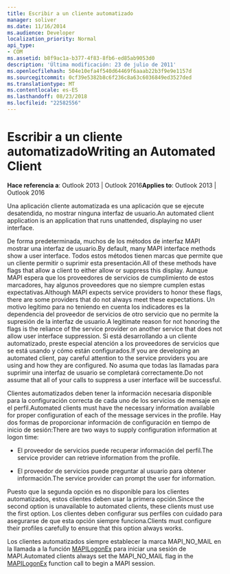 ```yaml
---
title: Escribir a un cliente automatizado
manager: soliver
ms.date: 11/16/2014
ms.audience: Developer
localization_priority: Normal
api_type:
- COM
ms.assetid: b8f9ac1a-b377-4f83-8fb6-ed85ab9053d0
description: 'Última modificación: 23 de julio de 2011'
ms.openlocfilehash: 504e10efa4f540d64469f6aaab22b3f9e9e1157d
ms.sourcegitcommit: 0cf39e5382b8c6f236c8a63c6036849ed3527ded
ms.translationtype: MT
ms.contentlocale: es-ES
ms.lasthandoff: 08/23/2018
ms.locfileid: "22582556"
---
```

# <a name="writing-an-automated-client"></a><span data-ttu-id="d7afa-103">Escribir a un cliente automatizado</span><span class="sxs-lookup"><span data-stu-id="d7afa-103">Writing an Automated Client</span></span>

  
  
<span data-ttu-id="d7afa-104">**Hace referencia a**: Outlook 2013 | Outlook 2016</span><span class="sxs-lookup"><span data-stu-id="d7afa-104">**Applies to**: Outlook 2013 | Outlook 2016</span></span> 
  
<span data-ttu-id="d7afa-105">Una aplicación cliente automatizada es una aplicación que se ejecute desatendida, no mostrar ninguna interfaz de usuario.</span><span class="sxs-lookup"><span data-stu-id="d7afa-105">An automated client application is an application that runs unattended, displaying no user interface.</span></span>
  
 <span data-ttu-id="d7afa-106">De forma predeterminada, muchos de los métodos de interfaz MAPI mostrar una interfaz de usuario.</span><span class="sxs-lookup"><span data-stu-id="d7afa-106">By default, many MAPI interface methods show a user interface.</span></span> <span data-ttu-id="d7afa-107">Todos estos métodos tienen marcas que permite que un cliente permitir o suprimir esta presentación.</span><span class="sxs-lookup"><span data-stu-id="d7afa-107">All of these methods have flags that allow a client to either allow or suppress this display.</span></span> <span data-ttu-id="d7afa-108">Aunque MAPI espera que los proveedores de servicios de cumplimiento de estos marcadores, hay algunos proveedores que no siempre cumplen estas expectativas.</span><span class="sxs-lookup"><span data-stu-id="d7afa-108">Although MAPI expects service providers to honor these flags, there are some providers that do not always meet these expectations.</span></span> <span data-ttu-id="d7afa-109">Un motivo legítimo para no teniendo en cuenta los indicadores es la dependencia del proveedor de servicios de otro servicio que no permite la supresión de la interfaz de usuario.</span><span class="sxs-lookup"><span data-stu-id="d7afa-109">A legitimate reason for not honoring the flags is the reliance of the service provider on another service that does not allow user interface suppression.</span></span> <span data-ttu-id="d7afa-110">Si está desarrollando a un cliente automatizado, preste especial atención a los proveedores de servicios que se está usando y cómo están configurados.</span><span class="sxs-lookup"><span data-stu-id="d7afa-110">If you are developing an automated client, pay careful attention to the service providers you are using and how they are configured.</span></span> <span data-ttu-id="d7afa-111">No asuma que todas las llamadas para suprimir una interfaz de usuario se completará correctamente.</span><span class="sxs-lookup"><span data-stu-id="d7afa-111">Do not assume that all of your calls to suppress a user interface will be successful.</span></span> 
  
<span data-ttu-id="d7afa-112">Clientes automatizados deben tener la información necesaria disponible para la configuración correcta de cada uno de los servicios de mensaje en el perfil.</span><span class="sxs-lookup"><span data-stu-id="d7afa-112">Automated clients must have the necessary information available for proper configuration of each of the message services in the profile.</span></span> <span data-ttu-id="d7afa-113">Hay dos formas de proporcionar información de configuración en tiempo de inicio de sesión:</span><span class="sxs-lookup"><span data-stu-id="d7afa-113">There are two ways to supply configuration information at logon time:</span></span>
  
- <span data-ttu-id="d7afa-114">El proveedor de servicios puede recuperar información del perfil.</span><span class="sxs-lookup"><span data-stu-id="d7afa-114">The service provider can retrieve information from the profile.</span></span>
    
- <span data-ttu-id="d7afa-115">El proveedor de servicios puede preguntar al usuario para obtener información.</span><span class="sxs-lookup"><span data-stu-id="d7afa-115">The service provider can prompt the user for information.</span></span> 
    
<span data-ttu-id="d7afa-116">Puesto que la segunda opción es no disponible para los clientes automatizados, estos clientes deben usar la primera opción.</span><span class="sxs-lookup"><span data-stu-id="d7afa-116">Since the second option is unavailable to automated clients, these clients must use the first option.</span></span> <span data-ttu-id="d7afa-117">Los clientes deben configurar sus perfiles con cuidado para asegurarse de que esta opción siempre funciona.</span><span class="sxs-lookup"><span data-stu-id="d7afa-117">Clients must configure their profiles carefully to ensure that this option always works.</span></span>
  
<span data-ttu-id="d7afa-118">Los clientes automatizados siempre establecer la marca MAPI_NO_MAIL en la llamada a la función [MAPILogonEx](mapilogonex.md) para iniciar una sesión de MAPI.</span><span class="sxs-lookup"><span data-stu-id="d7afa-118">Automated clients always set the MAPI_NO_MAIL flag in the [MAPILogonEx](mapilogonex.md) function call to begin a MAPI session.</span></span> 
  

